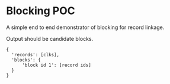 # Blocking POC 

A simple end to end demonstrator of blocking for record linkage.

Output should be candidate blocks.

```
{
  'records': [clks],
  'blocks': {
      'block id 1': [record ids]
  }
}
```

